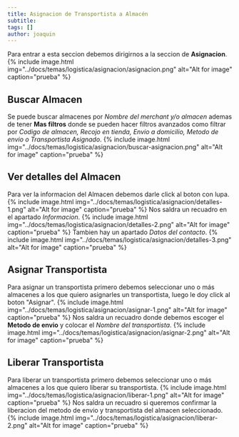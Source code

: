 ```yaml
---
title: Asignacion de Transportista a Almacén
subtitle: 
tags: []
author: joaquin
---
```


Para entrar a esta seccion debemos dirigirnos a la seccion de **Asignacion**.
{% include image.html img="../docs/temas/logistica/asignacion/asignacion.png" alt="Alt for image" caption="prueba" %}

## Buscar Almacen
Se puede buscar almacenes por *Nombre del merchant y/o almacen* ademas de tener **Mas filtros** donde se pueden hacer filtros avanzados como filtrar por *Codigo de almacen, Recojo en tienda, Envio a domicilio, Metodo de envio o Transportista Asignado*.
{% include image.html img="../docs/temas/logistica/asignacion/buscar-asignacion.png" alt="Alt for image" caption="prueba" %}

## Ver detalles del Almacen
Para ver la informacion del Almacen debemos darle click al boton con lupa.
{% include image.html img="../docs/temas/logistica/asignacion/detalles-1.png" alt="Alt for image" caption="prueba" %}
Nos saldra un recuadro en el apartado *Informacion*.
{% include image.html img="../docs/temas/logistica/asignacion/detalles-2.png" alt="Alt for image" caption="prueba" %}
Tambien hay un apartado *Datos del contacto*.
{% include image.html img="../docs/temas/logistica/asignacion/detalles-3.png" alt="Alt for image" caption="prueba" %}

## Asignar Transportista
Para asignar un transportista primero debemos seleccionar uno o más almacenes a los que quiero asignarles un transportista, luego le doy click al boton "Asignar".
{% include image.html img="../docs/temas/logistica/asignacion/asignar-1.png" alt="Alt for image" caption="prueba" %}
Nos saldra un recuadro donde debemos escoger el **Metodo de envio** y colocar el *Nombre del transportista*.
{% include image.html img="../docs/temas/logistica/asignacion/asignar-2.png" alt="Alt for image" caption="prueba" %}

## Liberar Transportista
Para liberar un transportista primero debemos seleccionar uno o más almacenes a los que quiero liberar su transportista.
{% include image.html img="../docs/temas/logistica/asignacion/liberar-1.png" alt="Alt for image" caption="prueba" %}
Nos saldra un recuadro si queremos confirmar la liberacion del metodo de envio y transportista del almacen seleccionado.
{% include image.html img="../docs/temas/logistica/asignacion/liberar-2.png" alt="Alt for image" caption="prueba" %}

